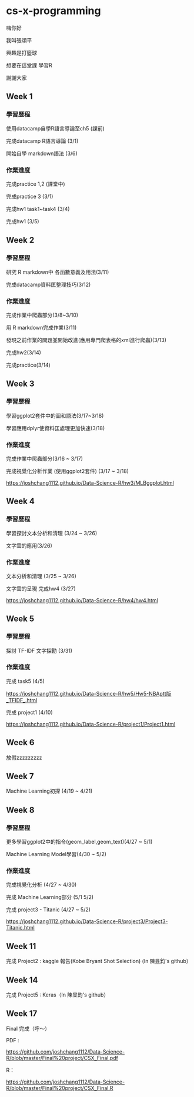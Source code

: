 # cs-x-programming
嗨你好

我叫張頌平

興趣是打籃球

想要在這堂課 學習R

謝謝大家

## Week 1

### 學習歷程

使用datacamp自學R語言導論至ch5 (課前)

完成datacamp R語言導論 (3/1)  

開始自學 markdown語法 (3/6)


### 作業進度

完成practice 1,2 (課堂中)

完成practice 3 (3/1)

完成hw1 task1~task4 (3/4)

完成hw1 (3/5)


## Week 2

### 學習歷程

研究 R markdown中 各函數意義及用法(3/11)

完成datacamp資料匡整理技巧(3/12)



### 作業進度

完成作業中爬蟲部分(3/8~3/10)

用 R markdown完成作業(3/11)

發現之前作業的問題並開始改進(應用專門爬表格的xml進行爬蟲)(3/13)

完成hw2(3/14)

完成practice(3/14)


## Week 3

### 學習歷程


學習ggplot2套件中的圖和語法(3/17~3/18)

學習應用dplyr使資料匡處理更加快速(3/18)

### 作業進度

完成作業中爬蟲部分(3/16 ~ 3/17)

完成視覺化分析作業 (使用ggplot2套件) (3/17 ~ 3/18)

https://joshchang1112.github.io/Data-Science-R/hw3/MLBggplot.html


## Week 4

### 學習歷程


學習探討文本分析和清理 (3/24 ~ 3/26)

文字雲的應用(3/26)

### 作業進度

文本分析和清理 (3/25 ~ 3/26)

文字雲的呈現 完成hw4 (3/27)

https://joshchang1112.github.io/Data-Science-R/hw4/hw4.html

## Week 5


### 學習歷程

探討 TF-IDF 文字探勘 (3/31)


### 作業進度

完成 task5 (4/5)

https://joshchang1112.github.io/Data-Science-R/hw5/Hw5-NBAptt版_TFIDF_.html

完成 project1 (4/10)

https://joshchang1112.github.io/Data-Science-R/project1/Project1.html
  

## Week 6

放假zzzzzzzzz



## Week 7

Machine Learning初探 (4/19 ~ 4/21)


## Week 8

### 學習歷程

更多學習ggplot2中的指令(geom_label,geom_text)(4/27 ~ 5/1)

Machine Learning Model學習(4/30 ~ 5/2)

### 作業進度

完成視覺化分析 (4/27 ~ 4/30)

完成 Machine Learning部分 (5/1 5/2)

完成 project3 - Titanic (4/27 ~ 5/2)

https://joshchang1112.github.io/Data-Science-R/project3/Project3-Titanic.html



## Week 11

完成 Project2 : kaggle 報告(Kobe Bryant Shot Selection) (In 陳昱鈞's github） 




## Week 14

完成 Project5 : Keras（In 陳昱鈞's github） 



## Week 17

Final 完成（呼～）

PDF : 

https://github.com/joshchang1112/Data-Science-R/blob/master/Final%20project/CSX_Final.pdf

R：

https://github.com/joshchang1112/Data-Science-R/blob/master/Final%20project/CSX_Final.R

